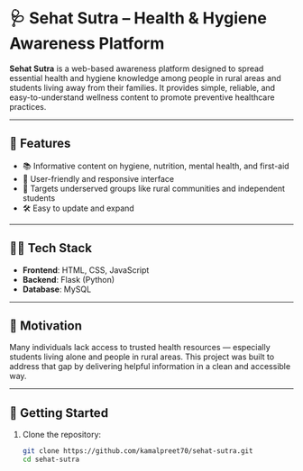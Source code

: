 # 🩺 Sehat Sutra – Health & Hygiene Awareness Platform

**Sehat Sutra** is a web-based awareness platform designed to spread essential health and hygiene knowledge among people in rural areas and students living away from their families. It provides simple, reliable, and easy-to-understand wellness content to promote preventive healthcare practices.

---

## 🌟 Features

- 📚 Informative content on hygiene, nutrition, mental health, and first-aid
- 🧭 User-friendly and responsive interface
- 🎯 Targets underserved groups like rural communities and independent students
- 🛠️ Easy to update and expand

---

## 🧑‍💻 Tech Stack

- **Frontend**: HTML, CSS, JavaScript
- **Backend**: Flask (Python)
- **Database**: MySQL

---

## 🎯 Motivation

Many individuals lack access to trusted health resources — especially students living alone and people in rural areas. This project was built to address that gap by delivering helpful information in a clean and accessible way.

---

## 🚀 Getting Started

1. Clone the repository:
   ```bash
   git clone https://github.com/kamalpreet70/sehat-sutra.git
   cd sehat-sutra

